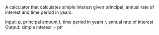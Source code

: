 A calculator that calculates simple interest given principal, annual rate of interest and time period in years.

Input:
 p, principal amount
 t, time period in years
 r, annual rate of interest
Output:
 simple interesr = p*t*r
